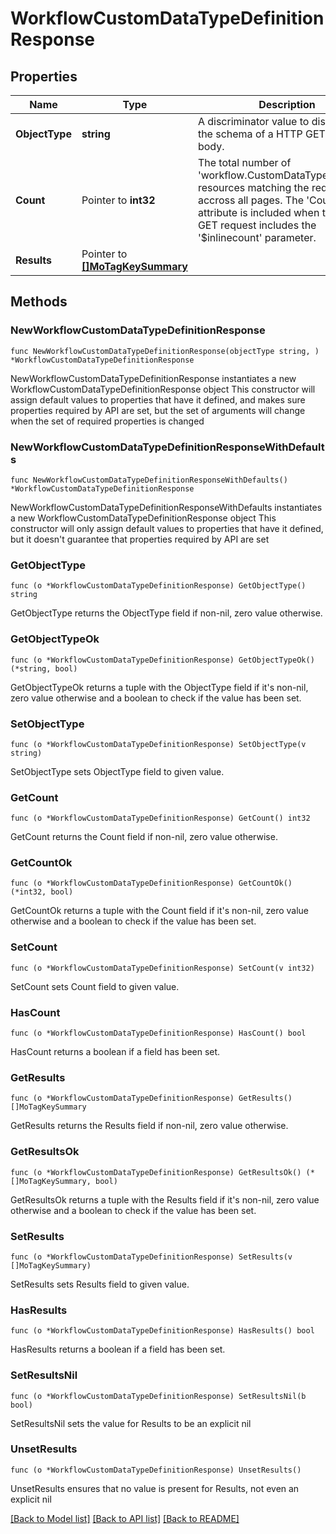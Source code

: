 # WorkflowCustomDataTypeDefinitionResponse

## Properties

Name | Type | Description | Notes
------------ | ------------- | ------------- | -------------
**ObjectType** | **string** | A discriminator value to disambiguate the schema of a HTTP GET response body. | 
**Count** | Pointer to **int32** | The total number of &#39;workflow.CustomDataTypeDefinition&#39; resources matching the request, accross all pages. The &#39;Count&#39; attribute is included when the HTTP GET request includes the &#39;$inlinecount&#39; parameter. | [optional] 
**Results** | Pointer to [**[]MoTagKeySummary**](MoTagKeySummary.md) |  | [optional] 

## Methods

### NewWorkflowCustomDataTypeDefinitionResponse

`func NewWorkflowCustomDataTypeDefinitionResponse(objectType string, ) *WorkflowCustomDataTypeDefinitionResponse`

NewWorkflowCustomDataTypeDefinitionResponse instantiates a new WorkflowCustomDataTypeDefinitionResponse object
This constructor will assign default values to properties that have it defined,
and makes sure properties required by API are set, but the set of arguments
will change when the set of required properties is changed

### NewWorkflowCustomDataTypeDefinitionResponseWithDefaults

`func NewWorkflowCustomDataTypeDefinitionResponseWithDefaults() *WorkflowCustomDataTypeDefinitionResponse`

NewWorkflowCustomDataTypeDefinitionResponseWithDefaults instantiates a new WorkflowCustomDataTypeDefinitionResponse object
This constructor will only assign default values to properties that have it defined,
but it doesn't guarantee that properties required by API are set

### GetObjectType

`func (o *WorkflowCustomDataTypeDefinitionResponse) GetObjectType() string`

GetObjectType returns the ObjectType field if non-nil, zero value otherwise.

### GetObjectTypeOk

`func (o *WorkflowCustomDataTypeDefinitionResponse) GetObjectTypeOk() (*string, bool)`

GetObjectTypeOk returns a tuple with the ObjectType field if it's non-nil, zero value otherwise
and a boolean to check if the value has been set.

### SetObjectType

`func (o *WorkflowCustomDataTypeDefinitionResponse) SetObjectType(v string)`

SetObjectType sets ObjectType field to given value.


### GetCount

`func (o *WorkflowCustomDataTypeDefinitionResponse) GetCount() int32`

GetCount returns the Count field if non-nil, zero value otherwise.

### GetCountOk

`func (o *WorkflowCustomDataTypeDefinitionResponse) GetCountOk() (*int32, bool)`

GetCountOk returns a tuple with the Count field if it's non-nil, zero value otherwise
and a boolean to check if the value has been set.

### SetCount

`func (o *WorkflowCustomDataTypeDefinitionResponse) SetCount(v int32)`

SetCount sets Count field to given value.

### HasCount

`func (o *WorkflowCustomDataTypeDefinitionResponse) HasCount() bool`

HasCount returns a boolean if a field has been set.

### GetResults

`func (o *WorkflowCustomDataTypeDefinitionResponse) GetResults() []MoTagKeySummary`

GetResults returns the Results field if non-nil, zero value otherwise.

### GetResultsOk

`func (o *WorkflowCustomDataTypeDefinitionResponse) GetResultsOk() (*[]MoTagKeySummary, bool)`

GetResultsOk returns a tuple with the Results field if it's non-nil, zero value otherwise
and a boolean to check if the value has been set.

### SetResults

`func (o *WorkflowCustomDataTypeDefinitionResponse) SetResults(v []MoTagKeySummary)`

SetResults sets Results field to given value.

### HasResults

`func (o *WorkflowCustomDataTypeDefinitionResponse) HasResults() bool`

HasResults returns a boolean if a field has been set.

### SetResultsNil

`func (o *WorkflowCustomDataTypeDefinitionResponse) SetResultsNil(b bool)`

 SetResultsNil sets the value for Results to be an explicit nil

### UnsetResults
`func (o *WorkflowCustomDataTypeDefinitionResponse) UnsetResults()`

UnsetResults ensures that no value is present for Results, not even an explicit nil

[[Back to Model list]](../README.md#documentation-for-models) [[Back to API list]](../README.md#documentation-for-api-endpoints) [[Back to README]](../README.md)



